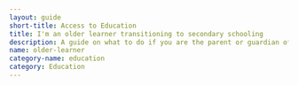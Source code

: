 ```yaml
---
layout: guide
short-title: Access to Education
title: I'm an older learner transitioning to secondary schooling
description: A guide on what to do if you are the parent or guardian of an older learner and having trouble getting them into a secondary school
name: older-learner
category-name: education
category: Education
---
```

